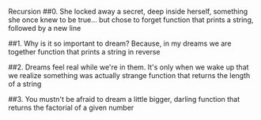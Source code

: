 Recursion
##0. She locked away a secret, deep inside herself, something she once knew to be true... but chose to forget
function that prints a string, followed by a new line

##1. Why is it so important to dream? Because, in my dreams we are together
function that prints a string in reverse

##2. Dreams feel real while we're in them. It's only when we wake up that we realize something was actually strange
function that returns the length of a string

##3. You mustn't be afraid to dream a little bigger, darling
function that returns the factorial of a given number
